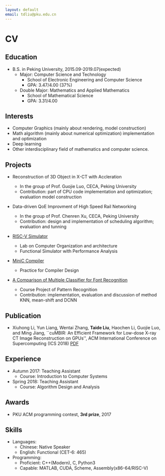 ```yaml
---
layout: default
email: tdliu@pku.edu.cn
---
```

# CV

## Education
- B.S. in Peking University, 2015.09-2019.07(expected)
  - Major: Computer Science and Technology
    - School of Electronic Engineering and Computer Science
    - GPA: 3.47/4.00 (37%)
  - Double Major: Mathematics and Applied Mathematics
    - School of Mathematical Science
    - GPA: 3.31/4.00

## Interests
- Computer Graphics (mainly about rendering, model construction)
- Math algorithm (mainly about numerical optimization) implementation and optimization
- Deep learning
- Other interdisciplinary field of mathematics and computer science.

## Projects
- Reconstruction of 3D Object in X-CT with Accleration
  - In the group of Prof. Guojie Luo, CECA, Peking University
  - Contribution: part of CPU code implementation and optimization; evaluation model construction

- Data-driven QoE Improvment of High Speed Rail Networking
  - In the group of Prof. Chenren Xu, CECA, Peking University
  - Contribution: design and implementation of scheduling algorithm; evaluation and tunning

- [RISC-V Simulator](https://github.com/LiuTed/RISCV-SIM)
  - Lab on Computer Organization and architecture
  - Functional Simulator with Performance Analysis

- [MiniC Compiler](https://github.com/LiuTed/MiniC2RISC-V)
  - Practice for Compiler Design

- [A Comparison of Multiple Classifier for Font Recognition](https://github.com/LiuTed/FontRecognition)
  - Course Project of Pattern Recognition
  - Contribution: implementation, evaluation and discussion of method KNN, mean-shift and DCNN

## Publication
- Xiuhong Li, Yun Liang, Wentai Zhang, **Taide Liu**, Haochen Li, Guojie Luo, and Ming Jiang, ``cuMBIR: An Efficient Framework for Low-dose X-ray CT Image Reconstruction on GPUs'', ACM International Conference on Supercomputing (ICS 2018) [PDF](http://ics2018.ict.ac.cn/essay/ics18-final115.pdf)

## Experience
- Autumn 2017: Teaching Assistant
  - Course: Introduction to Computer Systems
- Spring 2018: Teaching Assistant
  - Course: Algorithm Design and Analysis

## Awards
- PKU ACM programming contest, **3rd prize**, 2017

## Skills
- Languages:
  - Chinese: Native Speaker
  - English: Functional (CET-6: 465)
- Programming:
  - Proficient: C++(Modern), C, Python3
  - Capable: MATLAB, CUDA, Scheme, Assembly(x86-64/RISC-V)
